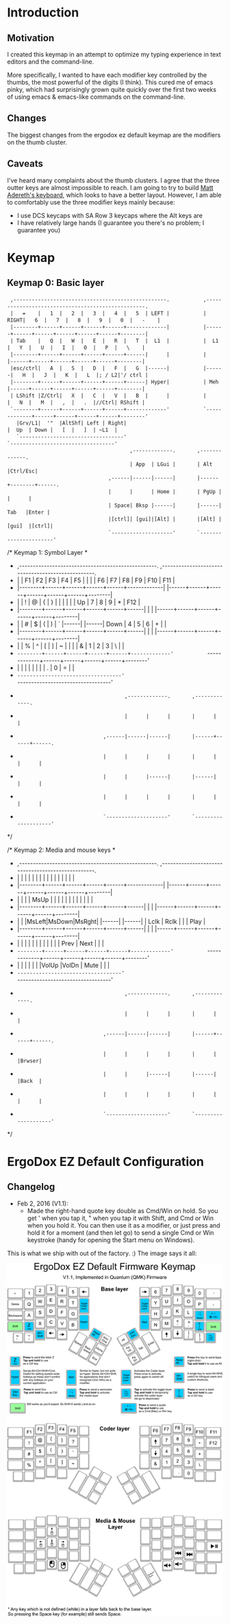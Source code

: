 # Introduction

## Motivation
I created this keymap in an attempt to optimize my typing experience in text editors and the command-line.

More specifically, I wanted to have each modifier key controlled by the thumbs, the most powerful of the digits (I think). This cured me of emacs pinky, which had surprisingly grown quite quickly over the first two weeks of using emacs & emacs-like commands on the command-line.

## Changes
The biggest changes from the ergodox ez default keymap are the modifiers on the thumb cluster.

## Caveats
I've heard many complaints about the thumb clusters. I agree that the three outter keys are almost impossible to reach. I am going to try to build [Matt Adereth's keyboard](https://github.com/adereth/dactyl-keyboard), which looks to have a better layout. However, I am able to comfortably use the three modifier keys mainly because:
* I use DCS keycaps with SA Row 3 keycaps where the Alt keys are
* I have relatively large hands (I guarantee you there's no problem; I guarantee you)

# Keymap
## Keymap 0: Basic layer
```
 ,--------------------------------------------------.           ,--------------------------------------------------.
 |   =    |   1  |   2  |   3  |   4  |   5  | LEFT |           | RIGHT|   6  |   7  |   8  |   9  |   0  |   -    |
 |--------+------+------+------+------+-------------|           |------+------+------+------+------+------+--------|
 | Tab    |   Q  |   W  |   E  |   R  |   T  |  L1  |           |  L1  |   Y  |   U  |   I  |   O  |   P  |   \    |
 |--------+------+------+------+------+------|      |           |      |------+------+------+------+------+--------|
 |esc/ctrl|   A  |   S  |   D  |   F  |   G  |------|           |------|   H  |   J  |   K  |   L  |; / L2|'/ ctrl |
 |--------+------+------+------+------+------| Hyper|           | Meh  |------+------+------+------+------+--------|
 | LShift |Z/Ctrl|   X  |   C  |   V  |   B  |      |           |      |   N  |   M  |   ,  |   .  |//Ctrl| RShift |
 `--------+------+------+------+------+-------------'           `-------------+------+------+------+------+--------'        
   |Grv/L1|  '"  |AltShf| Left | Right|                                       |  Up  | Down |   [  |   ]  | ~L1  |
   `----------------------------------'                                       `----------------------------------'
                                        ,-------------.       ,-------------.
                                        | App  | LGui |       | Alt  |Ctrl/Esc|
                                 ,------|------|------|       |------+--------+------.
                                 |      |      | Home |       | PgUp |        |      |
                                 | Space| Bksp |------|       |------|  Tab   |Enter |
                                 |[ctrl]| [gui]|[Alt] |       |[Alt] | [gui]  |[ctrl]|
                                 `--------------------'       `----------------------'

```
/* Keymap 1: Symbol Layer
 *
 * ,--------------------------------------------------.           ,--------------------------------------------------.
 * |        |  F1  |  F2  |  F3  |  F4  |  F5  |      |           |      |  F6  |  F7  |  F8  |  F9  |  F10 |   F11  |
 * |--------+------+------+------+------+-------------|           |------+------+------+------+------+------+--------|
 * |        |   !  |   @  |   {  |   }  |   |  |      |           |      |   Up |   7  |   8  |   9  |   *  |   F12  |
 * |--------+------+------+------+------+------|      |           |      |------+------+------+------+------+--------|
 * |        |   #  |   $  |   (  |   )  |   `  |------|           |------| Down |   4  |   5  |   6  |   +  |        |
 * |--------+------+------+------+------+------|      |           |      |------+------+------+------+------+--------|
 * |        |   %  |   ^  |   [  |   ]  |   ~  |      |           |      |   &  |   1  |   2  |   3  |   \  |        |
 * `--------+------+------+------+------+-------------'           `-------------+------+------+------+------+--------'
 *   |      |      |      |      |      |                                       |      |    . |   0  |   =  |      |
 *   `----------------------------------'                                       `----------------------------------'
 *                                        ,-------------.       ,-------------.
 *                                        |      |      |       |      |      |
 *                                 ,------|------|------|       |------+------+------.
 *                                 |      |      |      |       |      |      |      |
 *                                 |      |      |------|       |------|      |      |
 *                                 |      |      |      |       |      |      |      |
 *                                 `--------------------'       `--------------------'
 */

/* Keymap 2: Media and mouse keys
 *
 * ,--------------------------------------------------.           ,--------------------------------------------------.
 * |        |      |      |      |      |      |      |           |      |      |      |      |      |      |        |
 * |--------+------+------+------+------+-------------|           |------+------+------+------+------+------+--------|
 * |        |      |      | MsUp |      |      |      |           |      |      |      |      |      |      |        |
 * |--------+------+------+------+------+------|      |           |      |------+------+------+------+------+--------|
 * |        |      |MsLeft|MsDown|MsRght|      |------|           |------|      | Lclk | Rclk |      |      |  Play  |
 * |--------+------+------+------+------+------|      |           |      |------+------+------+------+------+--------|
 * |        |      |      |      |      |      |      |           |      |      |      | Prev | Next |      |        |
 * `--------+------+------+------+------+-------------'           `-------------+------+------+------+------+--------'
 *   |      |      |      |      |      |                                       |VolUp |VolDn | Mute |      |      |
 *   `----------------------------------'                                       `----------------------------------'
 *                                        ,-------------.       ,-------------.
 *                                        |      |      |       |      |      |
 *                                 ,------|------|------|       |------+------+------.
 *                                 |      |      |      |       |      |      |Brwser|
 *                                 |      |      |------|       |------|      |Back  |
 *                                 |      |      |      |       |      |      |      |
 *                                 `--------------------'       `--------------------'
 */


# ErgoDox EZ Default Configuration

## Changelog

* Feb 2, 2016 (V1.1): 
  * Made the right-hand quote key double as Cmd/Win on hold. So you get ' when you tap it, " when you tap it with Shift, and Cmd or Win when you hold it. You can then use it as a modifier, or just press and hold it for a moment (and then let go) to send a single Cmd or Win keystroke (handy for opening the Start menu on Windows).

This is what we ship with out of the factory. :) The image says it all:

![Default](default_highres.png)
